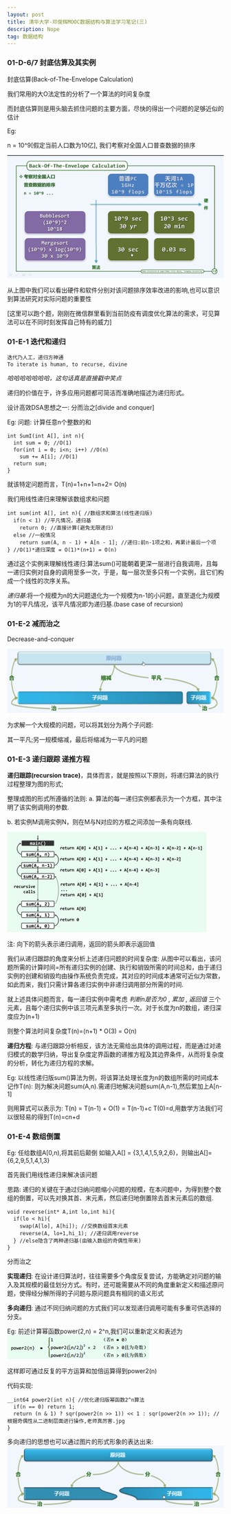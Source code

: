 ```yaml
---
layout: post
title: 清华大学-邓俊辉MOOC数据结构与算法学习笔记(三)
description: Nope
tag: 数据结构
---
```


### 01-D-6/7 封底估算及其实例

封底估算(Back-of-The-Envelope Calculation)

我们常用的大O法定性的分析了一个算法的时间复杂度

而封底估算则是用头脑去抓住问题的主要方面，尽快的得出一个问题的足够近似的估计

Eg:

n = 10^9[假定当前人口数为10亿],
我们考察对全国人口普查数据的排序

![](/images/post_image/封底估算.png)

从上图中我们可以看出硬件和软件分别对该问题排序效率改进的影响,也可以意识到算法研究对实际问题的重要性

[这里可以跑个题，刚刚在微信群里看到当前防疫有调度优化算法的需求，可见算法可以在不同时刻发挥自己特有的威力]

### 01-E-1 迭代和递归

    迭代乃人工，递归方神通
    To iterate is human, to recurse, divine

*哈哈哈哈哈哈哈，这句话真是直接戳中笑点*

  递归的价值在于，许多应用问题都可简洁而准确地描述为递归形式。

设计高效DSA思想之一: 分而治之[divide and conquer]

Eg:
问题: 计算任意n个整数的和

```
int SumI(int A[], int n){
  int sum = 0; //O(1)
  for(int i = 0; i<n; i++) //O(n)
    sum += A[i]; //O(1)
  return sum;
}
```
就该特定问题而言，T(n)=1+n+1=n+2= O(n)

我们用线性递归来理解该数组求和问题

```
int sum(int A[], int n){ //数组求和算法(线性递归版)
  if(n < 1) //平凡情况，递归基
    return 0; //直接计算(避免无限递归)
  else //一般情况
    return sum(A, n - 1) + A[n - 1]; //递归:前n-1项之和，再累计最后一个项
} //O(1)*递归深度 = O(1)*(n+1) = O(n)
```

通过这个实例来理解线性递归:算法sum()可能朝着更深一层进行自我调用，且每一递归实例对自身的调用至多一次，于是，每一层次至多只有一个实例，且它们构成一个线性的次序关系。

*递归基*:将一个规模为n的大问题退化为一个规模为n-1的小问题，直至退化为规模为1的平凡情况，该平凡情况即为递归基.(base case of recursion)

### 01-E-2 减而治之
Decrease-and-conquer

![](/images/post_image/减而治之.png)

为求解一个大规模的问题，可以将其划分为两个子问题:

其一平凡;另一规模缩减，最后将缩减为一平凡的问题

### 01-E-3 递归跟踪 递推方程

**递归跟踪(recursion trace)**，具体而言，就是按照以下原则，将递归算法的执行过程整理为图的形式;

整理成图的形式所遵循的法则:
a. 算法的每一递归实例都表示为一个方框，其中注明了该实例调用的参数.

b. 若实例M调用实例N，则在M与N对应的方框之间添加一条有向联线.

![](/images/post_image/递归调用.png)

注: 向下的箭头表示递归调用，返回的箭头即表示返回值

我们从递归跟踪的角度来分析上述递归问题的时间复杂度:
从图中可以看出，该问题所需的计算时间=所有递归实例的创建、执行和销毁所需的时间总和，由于递归实例的创建和销毁均由操作系统负责完成，其对应的时间成本通常可近似为常数，如此而来，我们只需计算各递归实例中非递归调用部分所需的时间.

就上述具体问题而言，每一递归实例中需考虑 *判断n是否为0* , *累加* , *返回值* 三个元素，且每个递归实例中该三项元素至多执行一次。对于长度为n的数组，递归深度应为(n+1)

则整个算法时间复杂度T(n)=(n+1) * O(3) = O(n)

**递归方程**: 与递归跟踪分析相反，该方法无需给出具体的调用过程，而是通过对递归模式的数学归纳，导出复杂度定界函数的递推方程及其边界条件，从而将复杂度的分析，转化为递归方程的求解。

Eg: 以线性递归版sum()算法为例，将该算法处理长度为n的数组所需的时间成本记作T(n): 则为解决问题sum(A,n).需递归地解决问题sum(A,n-1),然后累加上A[n-1]

则用算式可以表示为: T(n) = T(n-1) + O(1) = T(n-1)+c
T(0)=d,用数学方法我们可以很轻易的得到T(n)=cn+d

### 01-E-4 数组倒置

Eg: 任给数组A[0,n),将其前后颠倒
如输入A[] = {3,1,4,1,5,9,2,6}，则输出A[]={6,2,9,5,1,4,1,3}

首先我们用线性递归来解决该问题

思路: 递归的关键在于通过归纳问题缩小问题的规模，在本问题中，为得到整个数组的倒置，可以先对换其首、末元素，然后递归地倒置除去首末元素后的数组.

```
void reverse(int* A,int lo,int hi){
  if(lo < hi){
    swap(A[lo], A[hi]); //交换数组首末元素
    reverse(A, lo+1,hi_1); //递归调用reverse
  } //else隐含了两种递归基(由输入数组的奇偶性带来)
}
```
分而治之

**实现递归**: 在设计递归算法时，往往需要多个角度反复尝试，方能确定对问题的输入及其规模的最佳划分方式。有时，还可能需要从不同的角度重新定义和描述原问题，使得经分解所得的子问题与原问题具有相同的语义形式


**多向递归**: 通过不同归纳问题的方式我们可以发现递归调用可能有多重可供选择的分支。

Eg: 前述计算幂函数power(2,n) = 2^n,我们可以重新定义和表述为
![](/images/post_image/幂函数的多向递归.png)

这样即可通过反复的平方运算和加倍运算得到power2(n)

代码实现:
```
__int64 power2(int n){ //优化递归版幂函数2^n算法
  if(n == 0) return 1;
  return (n & 1) ? sqr(power2(n >> 1)) << 1 : sqr(power2(n >> 1)); //根据奇偶性从二进制层面进行操作,老师真厉害.jpg
}
```

多向递归的思想也可以通过图片的形式形象的表达出来:
![](/images/post_image/分而治之.png)
